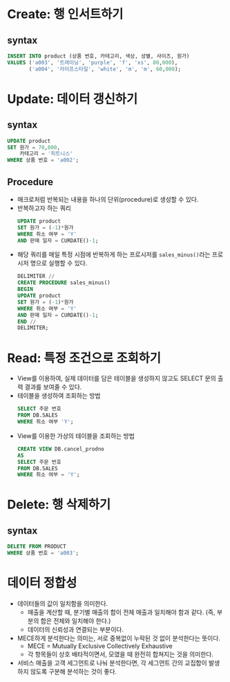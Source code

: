 # Create: 행 인서트하기
## syntax
```sql
INSERT INTO product (상품 번호, 카테고리, 색상, 성별, 사이즈, 원가)
VALUES ('a003', '트레이닝', 'purple', 'f', 'xs', 80,000),
       ('a004', '라이프스타일', 'white', 'm', 'm', 60,000);
```


# Update: 데이터 갱신하기
## syntax
```sql
UPDATE product
SET 원가 = 70,000,
    카테고리 = '피트니스'
WHERE 상품 번호 = 'a002';
```

## Procedure
- 매크로처럼 반복되는 내용을 하나의 단위(procedure)로 생성할 수 있다.
- 반복하고자 하는 쿼리
    ```sql
    UPDATE product
    SET 원가 = (-1)*원가
    WHERE 취소 여부 = 'Y'
    AND 판매 일자 = CURDATE()-1;
    ```
- 해당 쿼리를 매일 특정 시점에 반복하게 하는 프로시저를 `sales_minus()`라는 프로시저 명으로 실행할 수 있다.
    ```SQL
    DELIMITER //
    CREATE PROCEDURE sales_minus()
    BEGIN
    UPDATE product
    SET 원가 = (-1)*원가
    WHERE 취소 여부 = 'Y'
    AND 판매 일자 = CURDATE()-1;
    END //
    DELIMITER;
    ```


# Read: 특정 조건으로 조회하기
- View를 이용하여, 실제 데이터를 담은 테이블을 생성하지 않고도 SELECT 문의 출력 결과를 보여줄 수 있다.
- 테이블을 생성하여 조회하는 방법
    ```sql
    SELECT 주문 번호
    FROM DB.SALES
    WHERE 취소 여부 'Y';
    ```
- View를 이용한 가상의 테이블을 조회하는 방법
    ```sql
    CREATE VIEW DB.cancel_prodno
    AS
    SELECT 주문 번호
    FROM DB.SALES
    WHERE 취소 여부 = 'Y';
    ```

# Delete: 행 삭제하기
## syntax
```sql
DELETE FROM PRODUCT
WHERE 상품 번호 = 'a003';
```


# 데이터 정합성
- 데이터들의 값이 일치함을 의미한다.
  - 매출을 계산할 때, 분기별 매출의 합이 전체 매출과 일치해야 함과 같다. (즉, 부분의 합은 전체와 일치해야 한다.)
  - 데이터의 신뢰성과 연결되는 부분이다.
- MECE하게 분석한다는 의미는, 서로 중복없이 누락된 것 없이 분석한다는 뜻이다.
  - MECE = Mutually Exclusive Collectively Exhaustive
  - 각 항목들이 상호 배타적이면서, 모였을 때 완전히 합쳐지는 것을 의미한다.
- 서비스 매출을 고객 세그먼트로 나눠 분석한다면, 각 세그먼트 간의 교집합이 발생하지 않도록 구분해 분석하는 것이 좋다.